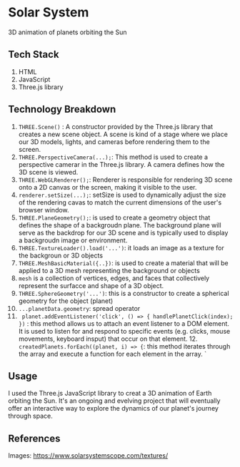 # Solar System

3D animation of planets orbiting the Sun

## Tech Stack 
1. HTML
2. JavaScript 
3. Three.js library 

## Technology Breakdown 
  1. `THREE.Scene()` : A constructor provided by the Three.js library that creates a new scene object. 
  A scene is kind of a stage where we place our 3D models, lights, and cameras before rendering them to the screen. 
  2. `THREE.PerspectiveCamera(...);`: This method is used to create a perspective camerar in the Three.js library. A camera defines how the 3D scene is viewed. 
  3. `THREE.WebGLRenderer();`: Renderer is responsible for rendering 3D scene onto a 2D canvas or the screen, making it visible to the user. 
  4. `renderer.setSize(...);`: setSize is used to dynamically adjust the size of the rendering cavas to match the current dimensions of the user's browser window. 
  5. `THREE.PlaneGeometry();`: is used to create a geometry object that defines the shape of a backgroudn plane. The background plane will serve as the backdrop for our 3D scene and is typically used to display a backgroudn image or environment. 
  6. `THREE.TextureLoader().load('...')`: it loads an image as a texture for the backgroun or 3D objects 
  7. `THREE.MeshBasicMaterial({..})`: is used to create a material that will be applied to a 3D mesh representing the background or objects
  8. `mesh` is a collection of vertices, edges, and faces that collectively represent the surfacce and shape of a 3D object. 
  9. `THREE.SphereGeometry('...')`: this is a constructor to create a spherical geometry for the object (planet)
  10. `...planetData.geometry`: spread operator 
  11. ` planet.addEventListener('click', () => {
        handlePlanetClick(index);
    })` : this method allows us to attach an event listener to a DOM element. It is used to listen for and respond to specific events (e.g. clicks, mouse movements, keyboard insput) that occur on that element. 
    12. `createdPlanets.forEach((planet, i) => {`: this method iterates through the array and execute a function for each element in the array. 
`


## Usage 
I used the Three.js JavaScript library to creat a 3D animation of Earth orbiting the Sun. It's an ongoing and evelving project that will eventually offer an interactive way to explore the dynamics of our planet's journey through space. 

## References 
Images: https://www.solarsystemscope.com/textures/

